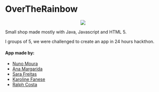 # OverTheRainbow

<p align="center">
  <a href="https://skillicons.dev">
    <img src="https://skillicons.dev/icons?i=java,idea,ps,js,html,css" />
  </a>
</p>

Small shop made mostly with Java, Javascript and HTML 5.

I groups of 5, we were challenged to create an app in 24 hours hackthon.

#### App made by: 
- [Nuno Moura](https://www.linkedin.com/in/namoura/)
- [Ana Margarida](https://www.linkedin.com/in/ana-margarida-almostdev/)
- [Sara Freitas](https://www.linkedin.com/in/sarafreitasdev/)
- [Karoline Fanese](https://www.linkedin.com/in/karoline-fanese/)
- [Ralph Costa](https://www.linkedin.com/in/rlphcst/)

